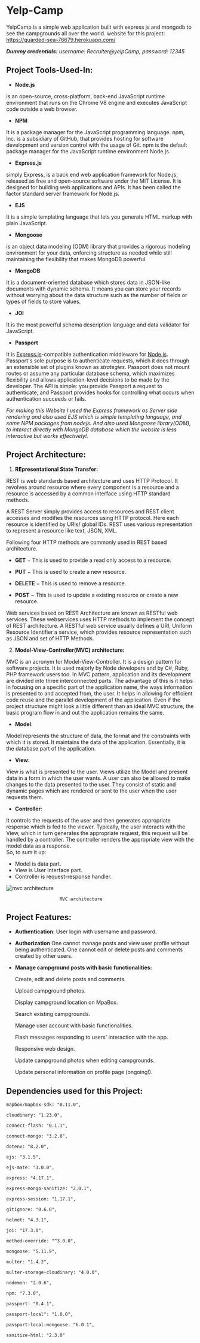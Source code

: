 # Yelp-Camp
YelpCamp is a simple web application built with express js and mongodb to see the campgrounds all over the world.
website for this project: https://guarded-sea-76679.herokuapp.com/

 ****Dummy credentials:***
	username: Recruiter@yelpCamp, 
	password: 12345*
	

## Project Tools-Used-In:

 - **Node.js**

 is an open-source, cross-platform, back-end JavaScript runtime environment that runs on the Chrome V8 engine and executes JavaScript code outside a web browser.

 - **NPM**

It is a package manager for the JavaScript programming language. npm, Inc. is a subsidiary of GitHub, that provides hosting for software development and version control with the usage of Git. npm is the default package manager for the JavaScript runtime environment Node.js.

 - **Express.js**

 simply Express, is a back end web application framework for Node.js, released as free and open-source software under the MIT License. It is designed for building web applications and APIs. It has been called the factor standard server framework for Node.js.

 - **EJS**

 It is a simple templating language that lets you generate HTML markup with plain JavaScript.

 - **Mongoose**

 is an object data modeling (ODM) library that provides a rigorous modeling environment for your data, enforcing structure as needed while still maintaining the flexibility that makes MongoDB powerful.

 - **MongoDB**

It is a document-oriented database which stores data in JSON-like documents with dynamic schema. It means you can store your records without worrying about the data structure such as the number of fields or types of fields to store values.

 - **JOI**

 It is the most powerful schema description language and data validator for JavaScript.

 - **Passport**

It  is  [Express.js](http://expressjs.com/)-compatible authentication middleware for  [Node.js](http://nodejs.org/).
Passport's sole purpose is to authenticate requests, which it does through an extensible set of plugins known as  _strategies_. Passport does not mount routes or assume any particular database schema, which maximizes flexibility and allows application-level decisions to be made by the developer. The API is simple: you provide Passport a request to authenticate, and Passport provides hooks for controlling what occurs when authentication succeeds or fails.

*For making this Website I used the Express framework as Server side rendering  and also used EJS which is simple templating language, and some NPM packages from nodejs. And also used Mongoose library(ODM), to interact directly with MongoDB database which the website is less interactive but works effectively!.*

## Project  Architecture:

 1. **REpresentational State Transfer:**

REST is web standards based architecture and uses HTTP Protocol. It revolves around resource where every component is a resource and a resource is accessed by a common interface using HTTP standard methods.

A REST Server simply provides access to resources and REST client accesses and modifies the resources using HTTP protocol. Here each resource is identified by URIs/ global IDs. REST uses various representation to represent a resource like text, JSON, XML.

Following four HTTP methods are commonly used in REST based architecture.

-   **GET**  − This is used to provide a read only access to a resource.
    
-   **PUT**  − This is used to create a new resource.
    
-   **DELETE**  − This is used to remove a resource.
    
-   **POST**  − This is used to update a existing resource or create a new resource.

Web services based on REST Architecture are known as RESTful web services. These webservices uses HTTP methods to implement the concept of REST architecture. A RESTful web service usually defines a URI, Uniform Resource Identifier a service, which provides resource representation such as JSON and set of HTTP Methods.

 2. **Model-View-Controller(MVC) architecture:**

MVC is an acronym for Model-View-Controller.  It is a design pattern for software projects. It is used majorly by Node developers and by C#, Ruby, PHP framework users too.  In MVC pattern, application and its development are divided into three interconnected parts. The advantage of this is it helps in focusing on a specific part of the application name, the ways information is presented to and accepted from, the user. It helps in allowing for efficient code reuse and the parallel development of the application. Even if the project structure might look a little different than an ideal MVC structure, the basic program flow in and out the application remains the same.

 - **Model**:

Model represents the structure of data, the format and the constraints with which it is stored. It maintains the data of the application. Essentially, it is the database part of the application.

 - **View**:

 View is what is presented to the user. Views utilize the Model and present data in a form in which the user wants. A user can also be allowed to make changes to the data presented to the user. They consist of static and dynamic pages which are rendered or sent to the user when the user requests them.

 - **Controller**:

It  controls  the requests of the user and then generates appropriate response which is fed to the viewer. Typically, the user interacts with the View, which in turn generates the appropriate request, this request will be handled by a controller. The controller renders the appropriate view with the model data as a response.  
So, to sum it up:

-   Model is data part.
-   View is User Interface part.
-   Controller is request-response handler.

![mvc architecture](https://media.geeksforgeeks.org/wp-content/uploads/mvc-block-diagram.png)

						MVC architecture

## Project Features:

 - **Authentication**: 
User login with username and password.

 - **Authorization**
One cannot manage posts and view user profile without being authenticated.
One cannot edit or delete posts and comments created by other users.

- **Manage campground posts with basic functionalities:**

	Create, edit and delete posts and comments.

	Upload campground photos.

	Display campground location on MpaBox.

	Search existing campgrounds.

	Manage user account with basic functionalities.

	Flash messages responding to users' interaction with the app.

	Responsive web design.

	Update campground photos when editing campgrounds.

	Update personal information on profile page (ongoing!).


## Dependencies used for this Project:

	mapbox/mapbox-sdk: "0.11.0",

	cloudinary: "1.23.0",

	connect-flash: "0.1.1",

	connect-mongo: "3.2.0",

	dotenv: "8.2.0",

	ejs: "3.1.5",

	ejs-mate: "3.0.0",

	express: "4.17.1",

	express-mongo-sanitize: "2.0.1",

	express-session: "1.17.1",

	gitignore: "0.6.0",

	helmet: "4.3.1",

	joi: "17.3.0",

	method-override: "^3.0.0",

	mongoose: "5.11.9",

	multer: "1.4.2",

	multer-storage-cloudinary: "4.0.0",

	nodemon: "2.0.6",

	npm: "7.3.0",

	passport: "0.4.1",

	passport-local": "1.0.0",

	passport-local-mongoose: "6.0.1",

	sanitize-html: "2.3.0"

